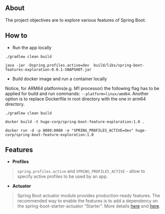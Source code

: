## About
The project objectives are to explore various features of Spring Boot.

## How to

* Run the app locally

```shell
./gradlew clean build
```
```shell
java -jar -Dspring.profiles.active=dev  build/libs/spring-boot-features-exploration-0.0.1-SNAPSHOT.jar
```

* Build docker image and run a container locally

Notice, for ARM64 platforms(e.g. M1 processor) the following flag 
has to be applied for build and run commands: `--platform=linux/amd64`.
Another option is to replace Dockerfile in root directory with the one in arm64 directory.

```shell
./gradlew clean build
```
```shell
docker build -t huge-corp/spring-boot-feature-exploration:1.0 .
```
```shell
docker run -d -p 8080:8080 -e "SPRING_PROFILES_ACTIVE=dev" huge-corp/spring-boot-feature-exploration:1.0
```

## Features

* **Profiles**

>`spring.profiles.active` and `SPRING_PROFILES_ACTIVE` - allow to specify active profiles to be used by an app.

* **Actuator**

> Spring Boot actuator module provides production-ready features. 
> The recommended way to enable the features is to add 
> a dependency on the spring-boot-starter-actuator “Starter”. 
> More details [here](https://docs.spring.io/spring-boot/docs/current/actuator-api/htmlsingle/) 
> and [here](https://docs.spring.io/spring-boot/docs/current/reference/htmlsingle/#actuator).

